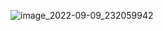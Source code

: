 ![image_2022-09-09_232059942](https://user-images.githubusercontent.com/94117067/189385157-59ee7524-d372-4b33-ac73-f45331f9f7ad.png)
